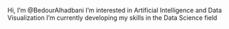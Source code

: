 Hi, I’m @BedourAlhadbani
I’m interested in Artificial Intelligence and Data Visualization
I’m currently developing my skills in the Data Science field


<!---
BedourAlhadbani/BedourAlhadbani is a ✨ special ✨ repository because its `README.md` (this file) appears on your GitHub profile.
You can click the Preview link to take a look at your changes.
--->
